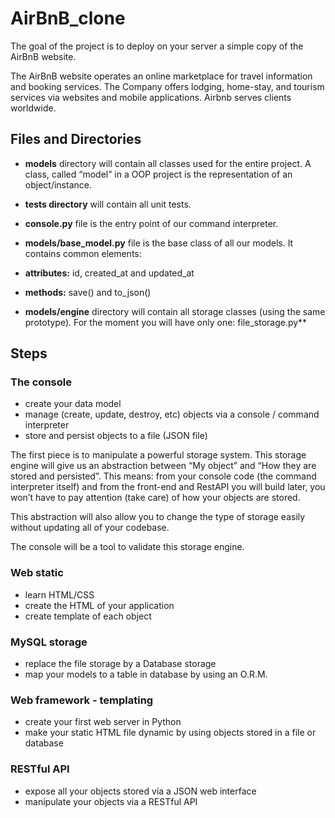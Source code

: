 <h1> AirBnB_clone </h1>

The goal of the project is to deploy on your server a simple copy of the AirBnB website.

The AirBnB website operates an online marketplace for travel information and booking services. The Company offers lodging, home-stay, and tourism services via websites and mobile applications. Airbnb serves clients worldwide.

<h2>Files and Directories</h2>

* <b>models</b> directory will contain all classes used for the entire project. A class, called “model” in a OOP project is the representation of an object/instance.

* <b>tests directory</b> will contain all unit tests.

* <b>console.py</b> file is the entry point of our command interpreter.

* <b>models/base_model.py</b> file is the base class of all our models. It contains common elements:

* <b>attributes:</b> id, created_at and updated_at

* <b>methods:</b> save() and to_json()

* <b>models/engine</b> directory will contain all storage classes (using the same prototype). For the moment you will have only one: file_storage.py**

<h2> Steps </h2>

<h3>The console</h3>

* create your data model
* manage (create, update, destroy, etc) objects via a console / command interpreter
* store and persist objects to a file (JSON file)

The first piece is to manipulate a powerful storage system. This storage engine will give us an abstraction between “My object” and “How they are stored and persisted”. This means: from your console code (the command interpreter itself) and from the front-end and RestAPI you will build later, you won’t have to pay attention (take care) of how your objects are stored.

This abstraction will also allow you to change the type of storage easily without updating all of your codebase.

The console will be a tool to validate this storage engine.

<h3> Web static </h3>

* learn HTML/CSS
* create the HTML of your application
* create template of each object

<h3>MySQL storage</h3>

* replace the file storage by a Database storage
* map your models to a table in database by using an O.R.M.

<h3>Web framework - templating</h3>

* create your first web server in Python
* make your static HTML file dynamic by using objects stored in a file or database

<h3> RESTful API </h3>

* expose all your objects stored via a JSON web interface
* manipulate your objects via a RESTful API
